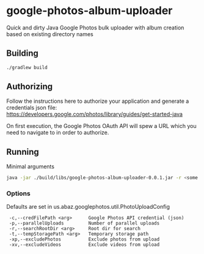 # google-photos-album-uploader
Quick and dirty Java Google Photos bulk uploader with album creation based on existing directory names

## Building
```bash
./gradlew build
```

## Authorizing
Follow the instructions here to authorize your application and generate a credentials json file:
https://developers.google.com/photos/library/guides/get-started-java

On first execution, the Google Photos OAuth API will spew a URL which you need to navigate to in order to authorize.

## Running
Minimal arguments
```bash
java -jar ./build/libs/google-photos-album-uploader-0.0.1.jar -r <some root dir>
```

### Options
Defaults are set in us.abaz.googlephotos.util.PhotoUploadConfig

```
 -c,--credFilePath <arg>      Google Photos API credential (json)
 -p,--parallelUploads         Number of parallel uploads
 -r,--searchRootDir <arg>     Root dir for search
 -t,--tempStoragePath <arg>   Temporary storage path
 -xp,--excludePhotos          Exclude photos from upload
 -xv,--excludeVideos          Exclude videos from upload
```

